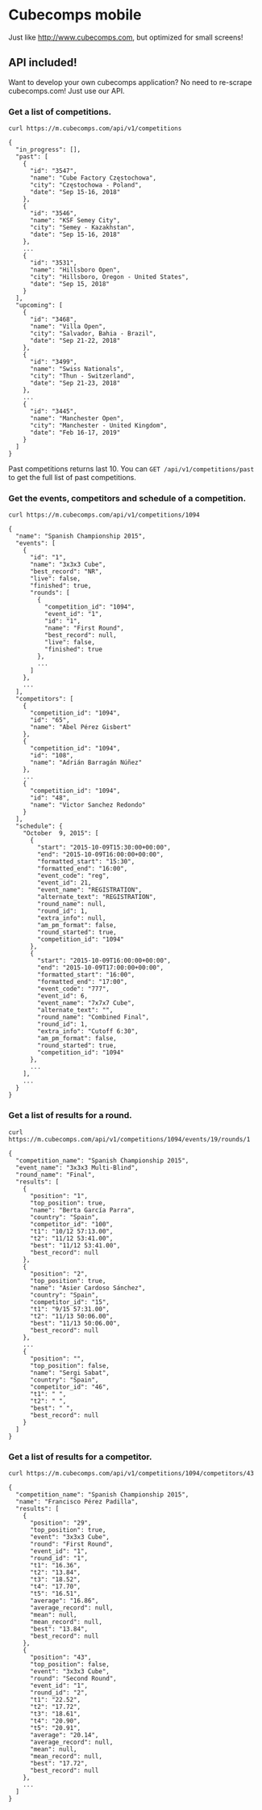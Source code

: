 # Cubecomps mobile

Just like http://www.cubecomps.com, but optimized for small screens!

## API included!

Want to develop your own cubecomps application? No need to
re-scrape cubecomps.com! Just use our API.

### Get a list of competitions.

```curl https://m.cubecomps.com/api/v1/competitions```

```
{
  "in_progress": [],
  "past": [
    {
      "id": "3547",
      "name": "Cube Factory Częstochowa",
      "city": "Częstochowa - Poland",
      "date": "Sep 15-16, 2018"
    },
    {
      "id": "3546",
      "name": "KSF Semey City",
      "city": "Semey - Kazakhstan",
      "date": "Sep 15-16, 2018"
    },
    ...
    {
      "id": "3531",
      "name": "Hillsboro Open",
      "city": "Hillsboro, Oregon - United States",
      "date": "Sep 15, 2018"
    }
  ],
  "upcoming": [
    {
      "id": "3468",
      "name": "Villa Open",
      "city": "Salvador, Bahia - Brazil",
      "date": "Sep 21-22, 2018"
    },
    {
      "id": "3499",
      "name": "Swiss Nationals",
      "city": "Thun - Switzerland",
      "date": "Sep 21-23, 2018"
    },
    ...
    {
      "id": "3445",
      "name": "Manchester Open",
      "city": "Manchester - United Kingdom",
      "date": "Feb 16-17, 2019"
    }
  ]
}
```

Past competitions returns last 10. You can `GET /api/v1/competitions/past`
to get the full list of past competitions.

### Get the events, competitors and schedule of a competition.

```curl https://m.cubecomps.com/api/v1/competitions/1094```

```
{
  "name": "Spanish Championship 2015",
  "events": [
    {
      "id": "1",
      "name": "3x3x3 Cube",
      "best_record": "NR",
      "live": false,
      "finished": true,
      "rounds": [
        {
          "competition_id": "1094",
          "event_id": "1",
          "id": "1",
          "name": "First Round",
          "best_record": null,
          "live": false,
          "finished": true
        },
        ...
      ]
    },
    ...
  ],
  "competitors": [
    {
      "competition_id": "1094",
      "id": "65",
      "name": "Abel Pérez Gisbert"
    },
    {
      "competition_id": "1094",
      "id": "108",
      "name": "Adrián Barragán Núñez"
    },
    ...
    {
      "competition_id": "1094",
      "id": "48",
      "name": "Victor Sanchez Redondo"
    }
  ],
  "schedule": {
    "October  9, 2015": [
      {
        "start": "2015-10-09T15:30:00+00:00",
        "end": "2015-10-09T16:00:00+00:00",
        "formatted_start": "15:30",
        "formatted_end": "16:00",
        "event_code": "reg",
        "event_id": 21,
        "event_name": "REGISTRATION",
        "alternate_text": "REGISTRATION",
        "round_name": null,
        "round_id": 1,
        "extra_info": null,
        "am_pm_format": false,
        "round_started": true,
        "competition_id": "1094"
      },
      {
        "start": "2015-10-09T16:00:00+00:00",
        "end": "2015-10-09T17:00:00+00:00",
        "formatted_start": "16:00",
        "formatted_end": "17:00",
        "event_code": "777",
        "event_id": 6,
        "event_name": "7x7x7 Cube",
        "alternate_text": "",
        "round_name": "Combined Final",
        "round_id": 1,
        "extra_info": "Cutoff 6:30",
        "am_pm_format": false,
        "round_started": true,
        "competition_id": "1094"
      },
      ...
    ],
    ...
  }
}
```

### Get a list of results for a round.

```curl https://m.cubecomps.com/api/v1/competitions/1094/events/19/rounds/1```

```
{
  "competition_name": "Spanish Championship 2015",
  "event_name": "3x3x3 Multi-Blind",
  "round_name": "Final",
  "results": [
    {
      "position": "1",
      "top_position": true,
      "name": "Berta García Parra",
      "country": "Spain",
      "competitor_id": "100",
      "t1": "10/12 57:13.00",
      "t2": "11/12 53:41.00",
      "best": "11/12 53:41.00",
      "best_record": null
    },
    {
      "position": "2",
      "top_position": true,
      "name": "Asier Cardoso Sánchez",
      "country": "Spain",
      "competitor_id": "15",
      "t1": "9/15 57:31.00",
      "t2": "11/13 50:06.00",
      "best": "11/13 50:06.00",
      "best_record": null
    },
    ...
    {
      "position": "",
      "top_position": false,
      "name": "Sergi Sabat",
      "country": "Spain",
      "competitor_id": "46",
      "t1": " ",
      "t2": " ",
      "best": " ",
      "best_record": null
    }
  ]
}
```

### Get a list of results for a competitor.

```curl https://m.cubecomps.com/api/v1/competitions/1094/competitors/43```

```
{
  "competition_name": "Spanish Championship 2015",
  "name": "Francisco Pérez Padilla",
  "results": [
    {
      "position": "29",
      "top_position": true,
      "event": "3x3x3 Cube",
      "round": "First Round",
      "event_id": "1",
      "round_id": "1",
      "t1": "16.36",
      "t2": "13.84",
      "t3": "18.52",
      "t4": "17.70",
      "t5": "16.51",
      "average": "16.86",
      "average_record": null,
      "mean": null,
      "mean_record": null,
      "best": "13.84",
      "best_record": null
    },
    {
      "position": "43",
      "top_position": false,
      "event": "3x3x3 Cube",
      "round": "Second Round",
      "event_id": "1",
      "round_id": "2",
      "t1": "22.52",
      "t2": "17.72",
      "t3": "18.61",
      "t4": "20.90",
      "t5": "20.91",
      "average": "20.14",
      "average_record": null,
      "mean": null,
      "mean_record": null,
      "best": "17.72",
      "best_record": null
    },
    ...
  ]
}
```

